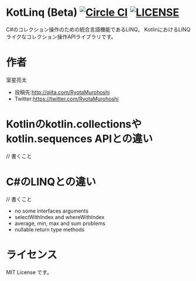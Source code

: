 # KotLinq (Beta) [![Circle CI](https://circleci.com/gh/RyotaMurohoshi/KotLinq/tree/master.svg?style=shield)](https://circleci.com/gh/RyotaMurohoshi/KotLinq/tree/master)  [![LICENSE](https://img.shields.io/badge/license-MIT-blue.svg)](https://opensource.org/licenses/MIT)

C#のコレクション操作のための統合言語機能であるLINQ。
KotlinにおけるLINQライクなコレクション操作APIライブラリです。

# 作者

室星亮太

* 投稿先:http://qiita.com/RyotaMurohoshi
* Twitter:https://twitter.com/RyotaMurohoshi

# Kotlinのkotlin.collectionsやkotlin.sequences APIとの違い
// 書くこと

# C#のLINQとの違い

// 書くこと
* no some interfaces arguments
* selectWithIndex and whereWithIndex
* average, min, max and sum problems
* nullable return type methods

# ライセンス
MIT License です。
